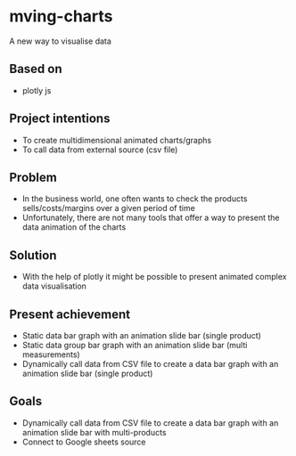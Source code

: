 # mving-charts
A new way to visualise data 

## Based on 
- plotly js

## Project intentions
- To create multidimensional animated charts/graphs 
- To call data from external source (csv file) 

## Problem 
- In the business world, one often wants to check the products sells/costs/margins over a given period of time 
- Unfortunately, there are not many tools that offer a way to present the data animation of the charts

## Solution
- With the help of plotly it might be possible to present animated complex data visualisation 

## Present achievement
- Static data bar graph with an animation slide bar (single product)
- Static data group bar graph with an animation slide bar (multi measurements)
- Dynamically call data from CSV file to create a data bar graph with an animation slide bar (single product)

## Goals
- Dynamically call data from CSV file to create a data bar graph with an animation slide bar with multi-products
- Connect to Google sheets source 
